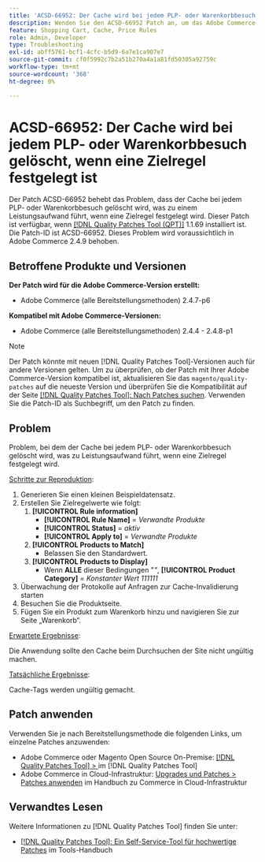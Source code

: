 ```yaml
---
title: 'ACSD-66952: Der Cache wird bei jedem PLP- oder Warenkorbbesuch gelöscht, wenn eine Zielregel festgelegt ist'
description: Wenden Sie den ACSD-66952 Patch an, um das Adobe Commerce-Problem zu beheben, bei dem der Cache bei jedem PLP- oder Warenkorbbesuch gelöscht wurde, was zu einem unnötigen Leistungsaufwand führte, wenn eine Zielregel festgelegt wurde.
feature: Shopping Cart, Cache, Price Rules
role: Admin, Developer
type: Troubleshooting
exl-id: abff5761-bcf1-4cfc-b5d9-6a7e1ca907e7
source-git-commit: cf0f5992c7b2a51b270a4a1a81fd50305a92759c
workflow-type: tm+mt
source-wordcount: '368'
ht-degree: 0%

---
```


# ACSD-66952: Der Cache wird bei jedem PLP- oder Warenkorbbesuch gelöscht, wenn eine Zielregel festgelegt ist

Der Patch ACSD-66952 behebt das Problem, dass der Cache bei jedem PLP- oder Warenkorbbesuch gelöscht wird, was zu einem Leistungsaufwand führt, wenn eine Zielregel festgelegt wird. Dieser Patch ist verfügbar, wenn [[!DNL Quality Patches Tool (QPT)]](/help/tools/quality-patches-tool/quality-patches-tool-to-self-serve-quality-patches.md) 1.1.69 installiert ist. Die Patch-ID ist ACSD-66952. Dieses Problem wird voraussichtlich in Adobe Commerce 2.4.9 behoben.

## Betroffene Produkte und Versionen

**Der Patch wird für die Adobe Commerce-Version erstellt:**

* Adobe Commerce (alle Bereitstellungsmethoden) 2.4.7-p6

**Kompatibel mit Adobe Commerce-Versionen:**

* Adobe Commerce (alle Bereitstellungsmethoden) 2.4.4 - 2.4.8-p1

>[!NOTE]
>
>Der Patch könnte mit neuen [!DNL Quality Patches Tool]-Versionen auch für andere Versionen gelten. Um zu überprüfen, ob der Patch mit Ihrer Adobe Commerce-Version kompatibel ist, aktualisieren Sie das `magento/quality-patches` auf die neueste Version und überprüfen Sie die Kompatibilität auf der Seite [[!DNL Quality Patches Tool]: Nach Patches suchen](https://experienceleague.adobe.com/tools/commerce-quality-patches/index.html?lang=de). Verwenden Sie die Patch-ID als Suchbegriff, um den Patch zu finden.

## Problem

Problem, bei dem der Cache bei jedem PLP- oder Warenkorbbesuch gelöscht wird, was zu Leistungsaufwand führt, wenn eine Zielregel festgelegt wird.

<u>Schritte zur Reproduktion</u>:

1. Generieren Sie einen kleinen Beispieldatensatz.
1. Erstellen Sie Zielregelwerte wie folgt:
   1. **[!UICONTROL Rule information]**
      * **[!UICONTROL Rule Name]** = *Verwandte Produkte*
      * **[!UICONTROL Status]** = *aktiv*
      * **[!UICONTROL Apply to]** = *Verwandte Produkte*
   1. **[!UICONTROL Products to Match]**
      * Belassen Sie den Standardwert.
   1. **[!UICONTROL Products to Display]**
      * Wenn **ALLE** dieser Bedingungen &quot;*&quot;*, **[!UICONTROL Product Category]** = *Konstanter Wert 111111*
1. Überwachung der Protokolle auf Anfragen zur Cache-Invalidierung starten
1. Besuchen Sie die Produktseite.
1. Fügen Sie ein Produkt zum Warenkorb hinzu und navigieren Sie zur Seite „Warenkorb“.

<u>Erwartete Ergebnisse</u>:

Die Anwendung sollte den Cache beim Durchsuchen der Site nicht ungültig machen.

<u>Tatsächliche Ergebnisse</u>:

Cache-Tags werden ungültig gemacht.

## Patch anwenden

Verwenden Sie je nach Bereitstellungsmethode die folgenden Links, um einzelne Patches anzuwenden:

* Adobe Commerce oder Magento Open Source On-Premise: [[!DNL Quality Patches Tool] > ](/help/tools/quality-patches-tool/usage.md) im [!DNL Quality Patches Tool]
* Adobe Commerce in Cloud-Infrastruktur: [Upgrades und Patches > Patches anwenden](https://experienceleague.adobe.com/docs/commerce-cloud-service/user-guide/develop/upgrade/apply-patches.html?lang=de) im Handbuch zu Commerce in Cloud-Infrastruktur

## Verwandtes Lesen

Weitere Informationen zu [!DNL Quality Patches Tool] finden Sie unter:

* [[!DNL Quality Patches Tool]: Ein Self-Service-Tool für hochwertige Patches](/help/tools/quality-patches-tool/quality-patches-tool-to-self-serve-quality-patches.md) im Tools-Handbuch
